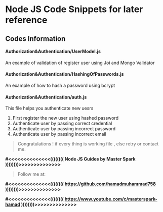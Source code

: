 # Node JS Code Snippets for later reference

## Codes Information

#### Authorization&Authentication/UserModel.js
An example of validation of register user using Joi and Mongo Validator

#### Authorization&Authentication/HashingOfPasswords.js
An example of how to hash a password using bcrypt

#### Authorization&Authentication/auth.js
This file helps you authenticate new uesrs
1. First register the  new user using hashed password 
2. Authenticate user by passing correct credential
3. Authenticate user by passing incorrect password
4. Authenticate user by passing incorrect email



> Congratulations ! if every thing is working file , else retry or contact me.

**#<<<<<<<<<<<<<<(((((((( Node JS Guides by Master Spark ))))))))>>>>>>>>>>>>>>**

> Follow me at: 

**#<<<<<<<<<<<<<<(((((((( https://github.com/hamadmuhammad758 ))))))))>>>>>>>>>>>>>>**

**#<<<<<<<<<<<<<<(((((((( https://www.youtube.com/c/masterspark-hamad ))))))))>>>>>>>>>>>>>>**
